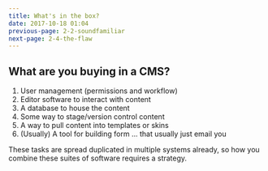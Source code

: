 ```yaml
---
title: What's in the box?
date: 2017-10-18 01:04
previous-page: 2-2-soundfamiliar
next-page: 2-4-the-flaw
---
```


## What are you buying in a CMS?

1. User management (permissions and workflow)
1. Editor software to interact with content
2. A database to house the content
3. Some way to stage/version control content
4. A way to pull content into templates or skins
5. (Usually) A tool for building form ... that usually just email you

These tasks are spread duplicated in multiple systems already, so how you combine these suites of software requires a strategy.
